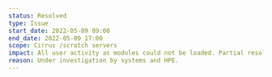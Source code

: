 ```yaml
---
status: Resolved
type: Issue
start_date: 2022-05-09 09:00
end_date: 2022-05-09 17:00
scope: Cirrus /scratch servers
impact: All user activity as modules could not be loaded. Partial resolution in the afternoon allowed users to access Cirrus but modules still could not be loaded, and new jobs would not run correctly. 
reason: Under investigation by systems and HPE.
---
```

